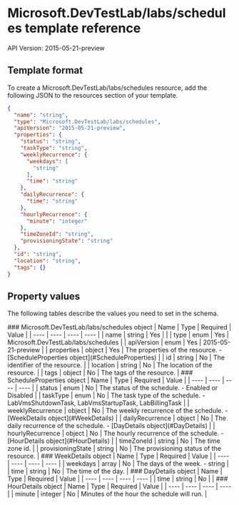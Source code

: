 # Microsoft.DevTestLab/labs/schedules template reference
API Version: 2015-05-21-preview
## Template format

To create a Microsoft.DevTestLab/labs/schedules resource, add the following JSON to the resources section of your template.

```json
{
  "name": "string",
  "type": "Microsoft.DevTestLab/labs/schedules",
  "apiVersion": "2015-05-21-preview",
  "properties": {
    "status": "string",
    "taskType": "string",
    "weeklyRecurrence": {
      "weekdays": [
        "string"
      ],
      "time": "string"
    },
    "dailyRecurrence": {
      "time": "string"
    },
    "hourlyRecurrence": {
      "minute": "integer"
    },
    "timeZoneId": "string",
    "provisioningState": "string"
  },
  "id": "string",
  "location": "string",
  "tags": {}
}
```
## Property values

The following tables describe the values you need to set in the schema.

<a id="Microsoft.DevTestLab/labs/schedules" />
### Microsoft.DevTestLab/labs/schedules object
|  Name | Type | Required | Value |
|  ---- | ---- | ---- | ---- |
|  name | string | Yes |  |
|  type | enum | Yes | Microsoft.DevTestLab/labs/schedules |
|  apiVersion | enum | Yes | 2015-05-21-preview |
|  properties | object | Yes | The properties of the resource. - [ScheduleProperties object](#ScheduleProperties) |
|  id | string | No | The identifier of the resource. |
|  location | string | No | The location of the resource. |
|  tags | object | No | The tags of the resource. |


<a id="ScheduleProperties" />
### ScheduleProperties object
|  Name | Type | Required | Value |
|  ---- | ---- | ---- | ---- |
|  status | enum | No | The status of the schedule. - Enabled or Disabled |
|  taskType | enum | No | The task type of the schedule. - LabVmsShutdownTask, LabVmsStartupTask, LabBillingTask |
|  weeklyRecurrence | object | No | The weekly recurrence of the schedule. - [WeekDetails object](#WeekDetails) |
|  dailyRecurrence | object | No | The daily recurrence of the schedule. - [DayDetails object](#DayDetails) |
|  hourlyRecurrence | object | No | The hourly recurrence of the schedule. - [HourDetails object](#HourDetails) |
|  timeZoneId | string | No | The time zone id. |
|  provisioningState | string | No | The provisioning status of the resource. |


<a id="WeekDetails" />
### WeekDetails object
|  Name | Type | Required | Value |
|  ---- | ---- | ---- | ---- |
|  weekdays | array | No | The days of the week. - string |
|  time | string | No | The time of the day. |


<a id="DayDetails" />
### DayDetails object
|  Name | Type | Required | Value |
|  ---- | ---- | ---- | ---- |
|  time | string | No |  |


<a id="HourDetails" />
### HourDetails object
|  Name | Type | Required | Value |
|  ---- | ---- | ---- | ---- |
|  minute | integer | No | Minutes of the hour the schedule will run. |

